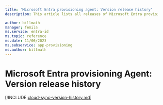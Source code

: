 ```yaml
---
title: 'Microsoft Entra provisioning agent: Version release history'
description: This article lists all releases of Microsoft Entra provisioning agent and describes new features and fixed issues

author: billmath
manager: femila
ms.service: entra-id
ms.topic: reference
ms.date: 11/06/2023
ms.subservice: app-provisioning
ms.author: billmath
---
```


# Microsoft Entra provisioning Agent: Version release history

[!INCLUDE [cloud-sync-version-history.md](~/includes/cloud-sync-version-history.md)]
